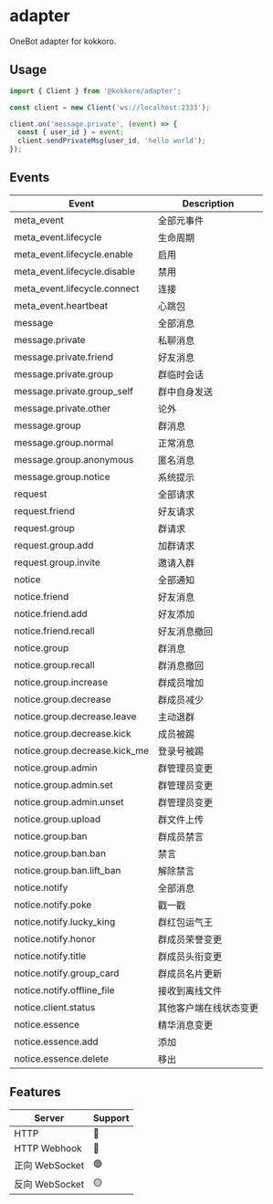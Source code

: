 # adapter

OneBot adapter for kokkoro.

## Usage

```typescript
import { Client } from '@kokkoro/adapter';

const client = new Client('ws://localhost:2333');

client.on('message.private', (event) => {
  const { user_id } = event;
  client.sendPrivateMsg(user_id, 'hello world');
});
```

## Events

| Event                         | Description |
|-------------------------------|-------------|
| meta_event                    | 全部元事件       |
| meta_event.lifecycle          | 生命周期        |
| meta_event.lifecycle.enable   | 启用          |
| meta_event.lifecycle.disable  | 禁用          |
| meta_event.lifecycle.connect  | 连接          |
| meta_event.heartbeat          | 心跳包         |
| message                       | 全部消息        |
| message.private               | 私聊消息        |
| message.private.friend        | 好友消息        |
| message.private.group         | 群临时会话       |
| message.private.group_self    | 群中自身发送      |
| message.private.other         | 论外          |
| message.group                 | 群消息         |
| message.group.normal          | 正常消息        |
| message.group.anonymous       | 匿名消息        |
| message.group.notice          | 系统提示        |
| request                       | 全部请求        |
| request.friend                | 好友请求        |
| request.group                 | 群请求         |
| request.group.add             | 加群请求        |
| request.group.invite          | 邀请入群        |
| notice                        | 全部通知        |
| notice.friend                 | 好友消息        |
| notice.friend.add             | 好友添加        |
| notice.friend.recall          | 好友消息撤回      |
| notice.group                  | 群消息         |
| notice.group.recall           | 群消息撤回       |
| notice.group.increase         | 群成员增加       |
| notice.group.decrease         | 群成员减少       |
| notice.group.decrease.leave   | 主动退群        |
| notice.group.decrease.kick    | 成员被踢        |
| notice.group.decrease.kick_me | 登录号被踢       |
| notice.group.admin            | 群管理员变更      |
| notice.group.admin.set        | 群管理员变更      |
| notice.group.admin.unset      | 群管理员变更      |
| notice.group.upload           | 群文件上传       |
| notice.group.ban              | 群成员禁言       |
| notice.group.ban.ban          | 禁言          |
| notice.group.ban.lift_ban     | 解除禁言        |
| notice.notify                 | 全部消息        |
| notice.notify.poke            | 戳一戳         |
| notice.notify.lucky_king      | 群红包运气王      |
| notice.notify.honor           | 群成员荣誉变更     |
| notice.notify.title           | 群成员头衔变更     |
| notice.notify.group_card      | 群成员名片更新     |
| notice.notify.offline_file    | 接收到离线文件     |
| notice.client.status          | 其他客户端在线状态变更 |
| notice.essence                | 精华消息变更      |
| notice.essence.add            | 添加          |
| notice.essence.delete         | 移出          |

## Features

| Server       | Support |
|--------------|---------|
| HTTP         | 🔴      |
| HTTP Webhook | 🔴      |
| 正向 WebSocket | 🟢      |
| 反向 WebSocket | 🟡      |
